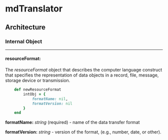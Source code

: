 # mdTranslator

## Architecture

### Internal Object
---
#### resourceFormat:

The *resourceFormat* object that describes the computer language construct that specifies the representation of data objects in a record, file, message, storage device or transmission.

````ruby
    def newResourceFormat
        intObj = {
            formatName: nil,
            formatVersion: nil
        }
    end
````

__formatName:__ *string* (required) - name of the data transfer format

__formatVersion:__ *string* - version of the format, (e.g., number, date, or other).
